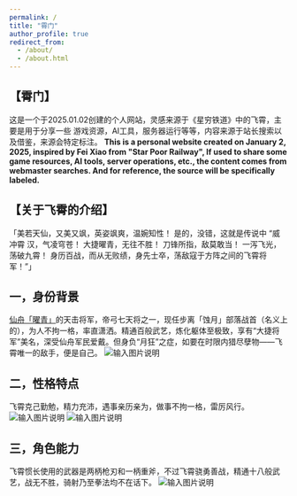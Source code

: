 ```yaml
---
permalink: /
title: "霄门"
author_profile: true
redirect_from: 
  - /about/
  - /about.html
---
```


## 【霄门】

这是一个于2025.01.02创建的个人网站，灵感来源于《星穷铁道》中的飞霄，主
要是用于分享一些 游戏资源，AI工具，服务器运行等等，内容来源于站长搜索以
及借鉴，来源会特定标注。
**This is a personal website created on January 2, 2025, inspired by Fei Xiao from "Star Poor Railway", If used to share some game resources, AI tools, server operations, etc., the content comes from webmaster searches. And for reference, the source will be specifically labeled.**

## 【关于飞霄的介绍】
「美若天仙，又美又飒，英姿飒爽，温婉知性！ 是的，没错，这就是传说中 “威冲霄   汉，气凌穹苍！ 大捷曜青，无往不胜！ 刀锋所指，敌莫敢当！ 一泻飞光，荡破九霄！ 身历百战，而从无败绩，身先士卒，荡敌寇于方阵之间的飞霄将军！”」

## 一，身份背景
[仙舟「曜青」](https://baike.baidu.com/item/%E4%BB%99%E8%88%9F%E3%80%8C%E6%9B%9C%E9%9D%92%E3%80%8D/63940799?fromModule=lemma_inlink)的天击将军，帝弓七天将之一，现任步离「蚀月」部落战首（名义上的），为人不拘一格，率直潇洒。精通百般武艺，炼化躯体至极致，享有“大捷将军”美名，深受仙舟军民爱戴。但身负“月狂”之症，如要在时限内猎尽孽物——飞霄唯一的敌手，便是自己。
![输入图片说明](/imgs/2025-01-03/JcTwerXonr1YUN0K.jpeg)

## 二，性格特点
飞霄克己勤勉，精力充沛，遇事亲历亲为，做事不拘一格，雷厉风行。
![输入图片说明](/imgs/2025-01-03/esIgfvBYryxzhj6v.jpeg)
![输入图片说明](/imgs/2025-01-03/pEouaiuhXYbCRbeX.jpeg)

## 三，角色能力
飞霄惯长使用的武器是两柄枪刃和一柄重斧，不过飞霄骁勇善战，精通十八般武艺，战无不胜，骑射乃至拳法均不在话下。
![输入图片说明](/imgs/2025-01-03/ADQ1TG2iQxAGddSE.jpeg)




